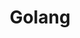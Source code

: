 ---
title: Golang
description: Golang相关学习笔记
image: cover.png

# Badge style
style:
    background: "#38a8d2"
    color: "#fff"
---